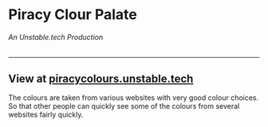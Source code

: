 # Piracy Clour Palate

###### An Unstable.tech Production

---

## View at [piracycolours.unstable.tech](http://piracycolours.unstable.tech)

The colours are taken from various websites with very good colour choices. So that other people can quickly see some of the colours from several websites fairly quickly.
